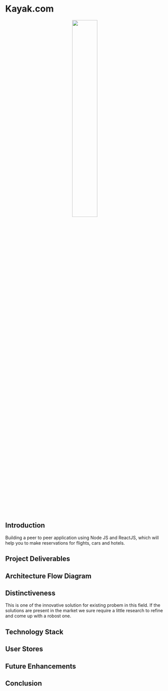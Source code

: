 # Kayak.com

<p align="center"><img src="https://github.com/mishraak/Kayak.com/blob/master/Screenshots/Home.png" width="40%" /></p>

## Introduction
Building a peer to peer application using Node JS and ReactJS, which will help you to make reservations for flights, cars and hotels.<br>


## Project Deliverables


## Architecture Flow Diagram


## Distinctiveness

This is one of the innovative solution for existing probem in this field. If the solutions are present in the market we sure require a little research to refine and come up with a robost one.


##	Technology Stack


## User Stores


## Future Enhancements


## Conclusion



